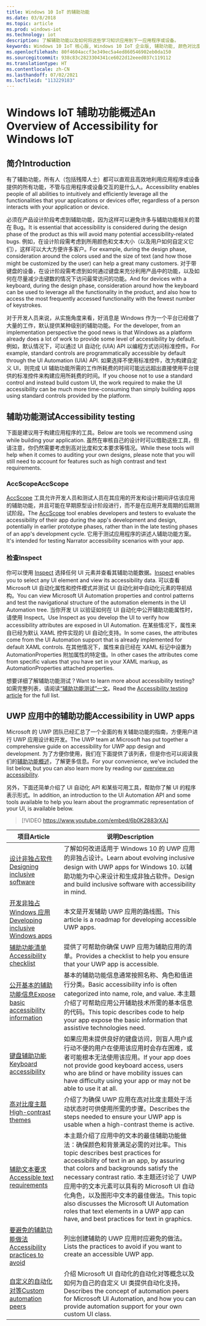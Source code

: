 ```yaml
---
title: Windows 10 IoT 的辅助功能
ms.date: 03/8/2018
ms.topic: article
ms.prod: windows-iot
ms.technology: iot
description: 了解辅助功能以及如何将这些学习知识应用到下一应用程序或设备。
keywords: Windows 10 IoT 核心版, Windows 10 IoT 企业版, 辅助功能, 颜色对比度
ms.openlocfilehash: 80f4604accf3e349ec5a4ed860546902eb0da150
ms.sourcegitcommit: 938c83c2823304341ce6022d12eeed037c119112
ms.translationtype: HT
ms.contentlocale: zh-CN
ms.lasthandoff: 07/02/2021
ms.locfileid: "113229183"
---
```

# <a name="an-overview-of-accessibility-for-windows-iot"></a><span data-ttu-id="2f287-104">Windows IoT 辅助功能概述</span><span class="sxs-lookup"><span data-stu-id="2f287-104">An Overview of Accessibility for Windows IoT</span></span> 
 
## <a name="introduction"></a><span data-ttu-id="2f287-105">简介</span><span class="sxs-lookup"><span data-stu-id="2f287-105">Introduction</span></span> 
<span data-ttu-id="2f287-106">有了辅助功能，所有人（包括残障人士）都可以直观且高效地利用应用程序或设备提供的所有功能，不管与应用程序或设备交互的是什么人。</span><span class="sxs-lookup"><span data-stu-id="2f287-106">Accessibility enables people of all abilities to intuitively and efficiently leverage all the functionalities that your applications or devices offer, regardless of a person interacts with your application or device.</span></span> 
 
<span data-ttu-id="2f287-107">必须在产品设计阶段考虑到辅助功能，因为这样可以避免许多与辅助功能相关的潜在 Bug。</span><span class="sxs-lookup"><span data-stu-id="2f287-107">It is essential that accessibility is considered during the design phase of the product as this will avoid many potential accessibility-related bugs.</span></span> <span data-ttu-id="2f287-108">例如，在设计阶段需考虑到所用颜色和文本大小（以及用户如何自定义它们），这样可以大大方便许多客户。</span><span class="sxs-lookup"><span data-stu-id="2f287-108">For example, during the design phase, consideration around the colors used and the size of text (and how those might be customized by the user) can help a great many customers.</span></span> <span data-ttu-id="2f287-109">对于带键盘的设备，在设计阶段需考虑到如何通过键盘来充分利用产品中的功能，以及如何在尽量减少击键数的情况下访问最常访问的功能。</span><span class="sxs-lookup"><span data-stu-id="2f287-109">And for devices with a keyboard, during the design phase, consideration around how the keyboard can be used to leverage all the functionality in the product, and also how to access the most frequently accessed functionality with the fewest number of keystrokes.</span></span>  
 
<span data-ttu-id="2f287-110">对于开发人员来说，从实施角度来看，好消息是 Windows 作为一个平台已经做了大量的工作，默认提供某种级别的辅助功能。</span><span class="sxs-lookup"><span data-stu-id="2f287-110">For the developer, from an implementation perspective the good news is that Windows as a platform already does a lot of work to provide some level of accessibility by default.</span></span> <span data-ttu-id="2f287-111">例如，默认情况下，可以通过 UI 自动化 (UIA) API 以编程方式访问标准控件。</span><span class="sxs-lookup"><span data-stu-id="2f287-111">For example, standard controls are programmatically accessible by default through the UI Automation (UIA) API.</span></span> <span data-ttu-id="2f287-112">如果选择不使用标准控件，改为构建自定义 UI，则完成 UI 辅助功能所需的工作所耗费的时间可能远远超出直接使用平台提供的标准控件来构建应用所耗费的时间。</span><span class="sxs-lookup"><span data-stu-id="2f287-112">If you choose not to use a standard control and instead build custom UI, the work required to make the UI accessibility can be much more time-consuming than simply building apps using standard controls provided by the platform.</span></span> 

## <a name="accessibility-testing"></a><span data-ttu-id="2f287-113">辅助功能测试</span><span class="sxs-lookup"><span data-stu-id="2f287-113">Accessibility testing</span></span>
<span data-ttu-id="2f287-114">下面是建议用于构建应用程序的工具。</span><span class="sxs-lookup"><span data-stu-id="2f287-114">Below are tools we recommend using while building your application.</span></span> <span data-ttu-id="2f287-115">虽然在审核自己的设计时可以借助这些工具，但请注意，你仍然需要考虑到高对比度和文本要求等情况。</span><span class="sxs-lookup"><span data-stu-id="2f287-115">While these tools will help when it comes to auditing your own designs, please note that you will still need to account for features such as high contrast and text requirements.</span></span>

### <a name="accscope"></a><span data-ttu-id="2f287-116">AccScope</span><span class="sxs-lookup"><span data-stu-id="2f287-116">AccScope</span></span>
<span data-ttu-id="2f287-117">[AccScope](https://msdn.microsoft.com/library/windows/desktop/Dn433239) 工具允许开发人员和测试人员在其应用的开发和设计期间评估该应用的辅助功能，并且可能在早期原型设计阶段进行，而不是在应用开发周期的后期测试阶段。</span><span class="sxs-lookup"><span data-stu-id="2f287-117">The [AccScope](https://msdn.microsoft.com/library/windows/desktop/Dn433239) tool enables developers and testers to evaluate the accessibility of their app during the app's development and design, potentially in earlier prototype phases, rather than in the late testing phases of an app's development cycle.</span></span> <span data-ttu-id="2f287-118">它用于测试应用程序的讲述人辅助功能方案。</span><span class="sxs-lookup"><span data-stu-id="2f287-118">It's intended for testing Narrator accessibility scenarios with your app.</span></span>

### <a name="inspect"></a><span data-ttu-id="2f287-119">检查</span><span class="sxs-lookup"><span data-stu-id="2f287-119">Inspect</span></span>
<span data-ttu-id="2f287-120">你可以使用 [Inspect](https://msdn.microsoft.com/library/windows/desktop/Dd318521) 选择任何 UI 元素并查看其辅助功能数据。</span><span class="sxs-lookup"><span data-stu-id="2f287-120">[Inspect](https://msdn.microsoft.com/library/windows/desktop/Dd318521) enables you to select any UI element and view its accessibility data.</span></span> <span data-ttu-id="2f287-121">可以查看 Microsoft UI 自动化属性和控件模式并测试 UI 自动化树中自动化元素的导航结构。</span><span class="sxs-lookup"><span data-stu-id="2f287-121">You can view Microsoft UI Automation properties and control patterns and test the navigational structure of the automation elements in the UI Automation tree.</span></span> <span data-ttu-id="2f287-122">当你开发 UI 以验证如何在 UI 自动化中公开辅助功能属性时，请使用 Inspect。</span><span class="sxs-lookup"><span data-stu-id="2f287-122">Use Inspect as you develop the UI to verify how accessibility attributes are exposed in UI Automation.</span></span> <span data-ttu-id="2f287-123">在某些情况下，属性来自已经为默认 XAML 控件实现的 UI 自动化支持。</span><span class="sxs-lookup"><span data-stu-id="2f287-123">In some cases, the attributes come from the UI Automation support that is already implemented for default XAML controls.</span></span> <span data-ttu-id="2f287-124">在其他情况下，属性来自已经在 XAML 标记中设置为 AutomationProperties 附加属性的特定值。</span><span class="sxs-lookup"><span data-stu-id="2f287-124">In other cases the attributes come from specific values that you have set in your XAML markup, as AutomationProperties attached properties.</span></span>

<span data-ttu-id="2f287-125">想要详细了解辅助功能测试？</span><span class="sxs-lookup"><span data-stu-id="2f287-125">Want to learn more about accessibility testing?</span></span> <span data-ttu-id="2f287-126">如需完整列表，请阅读[“辅助功能测试”一文](https://docs.microsoft.com/windows/uwp/design/accessibility/accessibility-testing#inspect)。</span><span class="sxs-lookup"><span data-stu-id="2f287-126">Read the [Accessibility testing article](https://docs.microsoft.com/windows/uwp/design/accessibility/accessibility-testing#inspect) for the full list.</span></span>
 
 
## <a name="accessibility-in-uwp-apps"></a><span data-ttu-id="2f287-127">UWP 应用中的辅助功能</span><span class="sxs-lookup"><span data-stu-id="2f287-127">Accessibility in UWP apps</span></span> 
<span data-ttu-id="2f287-128">Microsoft 的 UWP 团队已经汇总了一个全面的有关辅助功能的指南，方便用户进行 UWP 应用设计和开发。</span><span class="sxs-lookup"><span data-stu-id="2f287-128">The UWP team at Microsoft has put together a comprehensive guide on accessibility for UWP app design and development.</span></span> <span data-ttu-id="2f287-129">为了方便你使用，我们在下面提供了该列表，但是你也可以阅读我们的[辅助功能概述](https://docs.microsoft.com/windows/uwp/design/accessibility/accessibility-overview)，了解更多信息。</span><span class="sxs-lookup"><span data-stu-id="2f287-129">For your convenience, we've included the list below, but you can also learn more by reading our [overview on accessibility](https://docs.microsoft.com/windows/uwp/design/accessibility/accessibility-overview).</span></span> 
 
<span data-ttu-id="2f287-130">另外，下面还简单介绍了 UI 自动化 API 和某些可用工具，帮助你了解 UI 的程序表示形式。</span><span class="sxs-lookup"><span data-stu-id="2f287-130">In addition, an introduction to the UI Automation API and some tools available to help you learn about the programmatic representation of your UI, is available below.</span></span> 
 
> [!VIDEO https://www.youtube.com/embed/6b0K2883rXA]

 
| <span data-ttu-id="2f287-131">项目</span><span class="sxs-lookup"><span data-stu-id="2f287-131">Article</span></span> | <span data-ttu-id="2f287-132">说明</span><span class="sxs-lookup"><span data-stu-id="2f287-132">Description</span></span> | 
|---------|-------------| 
| [<span data-ttu-id="2f287-133">设计非独占软件</span><span class="sxs-lookup"><span data-stu-id="2f287-133">Designing inclusive software</span></span>](https://docs.microsoft.com/windows/uwp/design/accessibility/designing-inclusive-software) | <span data-ttu-id="2f287-134">了解如何改进适用于 Windows 10 的 UWP 应用的非独占设计。</span><span class="sxs-lookup"><span data-stu-id="2f287-134">Learn about evolving inclusive design with UWP apps for Windows 10.</span></span>  <span data-ttu-id="2f287-135">以辅助功能为中心来设计和生成非独占软件。</span><span class="sxs-lookup"><span data-stu-id="2f287-135">Design and build inclusive software with accessibility in mind.</span></span> | 
| [<span data-ttu-id="2f287-136">开发非独占 Windows 应用</span><span class="sxs-lookup"><span data-stu-id="2f287-136">Developing inclusive Windows apps</span></span>](https://docs.microsoft.com/windows/uwp/design/accessibility/developing-inclusive-windows-apps) | <span data-ttu-id="2f287-137">本文是开发辅助 UWP 应用的路线图。</span><span class="sxs-lookup"><span data-stu-id="2f287-137">This article is a roadmap for developing accessible UWP apps.</span></span> | 
| [<span data-ttu-id="2f287-138">辅助功能清单</span><span class="sxs-lookup"><span data-stu-id="2f287-138">Accessibility checklist</span></span>](https://docs.microsoft.com/windows/uwp/design/accessibility/accessibility-checklist) | <span data-ttu-id="2f287-139">提供了可帮助你确保 UWP 应用为辅助应用的清单。</span><span class="sxs-lookup"><span data-stu-id="2f287-139">Provides a checklist to help you ensure that your UWP app is accessible.</span></span> | 
| [<span data-ttu-id="2f287-140">公开基本的辅助功能信息</span><span class="sxs-lookup"><span data-stu-id="2f287-140">Expose basic accessibility information</span></span>](https://docs.microsoft.com/windows/uwp/design/accessibility/basic-accessibility-information) | <span data-ttu-id="2f287-141">基本的辅助功能信息通常按照名称、角色和值进行分类。</span><span class="sxs-lookup"><span data-stu-id="2f287-141">Basic accessibility info is often categorized into name, role, and value.</span></span> <span data-ttu-id="2f287-142">本主题介绍了可帮助应用公开辅助技术所需的基本信息的代码。</span><span class="sxs-lookup"><span data-stu-id="2f287-142">This topic describes code to help your app expose the basic information that assistive technologies need.</span></span> | 
| [<span data-ttu-id="2f287-143">键盘辅助功能</span><span class="sxs-lookup"><span data-stu-id="2f287-143">Keyboard accessibility</span></span>](https://docs.microsoft.com/windows/uwp/design/accessibility/keyboard-accessibility) | <span data-ttu-id="2f287-144">如果应用未提供良好的键盘访问，则盲人用户或行动不便的用户在使用该应用时会存在困难，或者可能根本无法使用该应用。</span><span class="sxs-lookup"><span data-stu-id="2f287-144">If your app does not provide good keyboard access, users who are blind or have mobility issues can have difficulty using your app or may not be able to use it at all.</span></span> | 
| [<span data-ttu-id="2f287-145">高对比度主题</span><span class="sxs-lookup"><span data-stu-id="2f287-145">High-contrast themes</span></span>](https://docs.microsoft.com/windows/uwp/design/accessibility/high-contrast-themes) | <span data-ttu-id="2f287-146">介绍了为确保 UWP 应用在高对比度主题处于活动状态时可供使用所需的步骤。</span><span class="sxs-lookup"><span data-stu-id="2f287-146">Describes the steps needed to ensure your UWP app is usable when a high-contrast theme is active.</span></span> | 
| [<span data-ttu-id="2f287-147">辅助文本要求</span><span class="sxs-lookup"><span data-stu-id="2f287-147">Accessible text requirements</span></span>](https://docs.microsoft.com/windows/uwp/design/accessibility/accessible-text-requirements) | <span data-ttu-id="2f287-148">本主题介绍了应用中的文本的最佳辅助功能做法：确保颜色和背景满足必需的对比率。</span><span class="sxs-lookup"><span data-stu-id="2f287-148">This topic describes best practices for accessibility of text in an app, by assuring that colors and backgrounds satisfy the necessary contrast ratio.</span></span> <span data-ttu-id="2f287-149">本主题还讨论了 UWP 应用中的文本元素可以具有的 Microsoft UI 自动化角色，以及图形中文本的最佳做法。</span><span class="sxs-lookup"><span data-stu-id="2f287-149">This topic also discusses the Microsoft UI Automation roles that text elements in a UWP app can have, and best practices for text in graphics.</span></span> | 
| [<span data-ttu-id="2f287-150">要避免的辅助功能做法</span><span class="sxs-lookup"><span data-stu-id="2f287-150">Accessibility practices to avoid</span></span>](https://docs.microsoft.com/windows/uwp/design/accessibility/practices-to-avoid) | <span data-ttu-id="2f287-151">列出创建辅助的 UWP 应用时应避免的做法。</span><span class="sxs-lookup"><span data-stu-id="2f287-151">Lists the practices to avoid if you want to create an accessible UWP app.</span></span> | 
| [<span data-ttu-id="2f287-152">自定义的自动化对等</span><span class="sxs-lookup"><span data-stu-id="2f287-152">Custom automation peers</span></span>](https://docs.microsoft.com/windows/uwp/design/accessibility/custom-automation-peers) | <span data-ttu-id="2f287-153">介绍 Microsoft UI 自动化的自动化对等概念以及如何为自己的自定义 UI 类提供自动化支持。</span><span class="sxs-lookup"><span data-stu-id="2f287-153">Describes the concept of automation peers for Microsoft UI Automation, and how you can provide automation support for your own custom UI class.</span></span> | 
 
